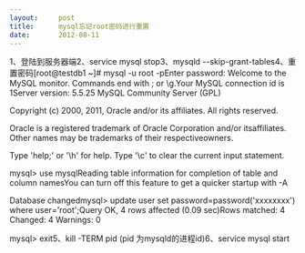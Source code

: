 ```yaml
---
layout:     post
title:      mysql忘记root密码进行重置
date:       2012-08-11
---
```

1、登陆到服务器端2、service mysql stop3、mysqld --skip-grant-tables4、重置密码[root@testdb1 ~]# mysql -u root -pEnter password: Welcome to the MySQL monitor.  Commands end with ; or \g.Your MySQL connection id is 1Server version: 5.5.25 MySQL Community Server (GPL)

Copyright (c) 2000, 2011, Oracle and/or its affiliates. All rights reserved.

Oracle is a registered trademark of Oracle Corporation and/or itsaffiliates. Other names may be trademarks of their respectiveowners.

Type 'help;' or '\h' for help. Type '\c' to clear the current input statement.

mysql> use mysqlReading table information for completion of table and column namesYou can turn off this feature to get a quicker startup with -A

Database changedmysql> update user set password=password('xxxxxxxx') where user='root';Query OK, 4 rows affected (0.09 sec)Rows matched: 4  Changed: 4  Warnings: 0

mysql> exit5、kill -TERM pid (pid 为mysqld的进程id)6、service mysql start
